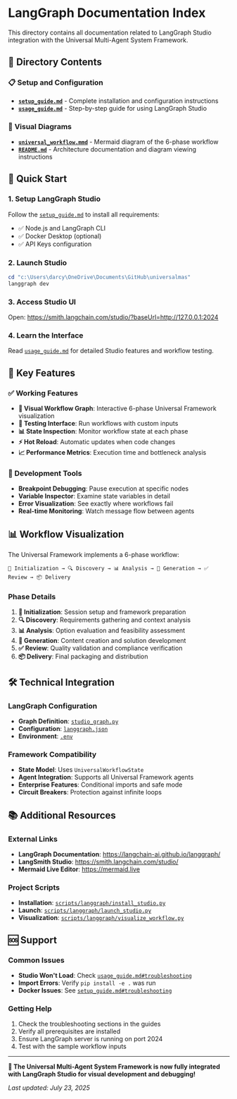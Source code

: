 # LangGraph Documentation Index

This directory contains all documentation related to LangGraph Studio integration with the Universal Multi-Agent System Framework.

## 📁 Directory Contents

### 📋 **Setup and Configuration**
- **[`setup_guide.md`](setup_guide.md)** - Complete installation and configuration instructions
- **[`usage_guide.md`](usage_guide.md)** - Step-by-step guide for using LangGraph Studio

### 🎨 **Visual Diagrams** 
- **[`universal_workflow.mmd`](universal_workflow.mmd)** - Mermaid diagram of the 6-phase workflow
- **[`README.md`](README.md)** - Architecture documentation and diagram viewing instructions

## 🚀 Quick Start

### 1. **Setup LangGraph Studio**
Follow the [`setup_guide.md`](setup_guide.md) to install all requirements:
- ✅ Node.js and LangGraph CLI
- ✅ Docker Desktop (optional)
- ✅ API Keys configuration

### 2. **Launch Studio**
```powershell
cd "c:\Users\darcy\OneDrive\Documents\GitHub\universalmas"
langgraph dev
```

### 3. **Access Studio UI**
Open: https://smith.langchain.com/studio/?baseUrl=http://127.0.0.1:2024

### 4. **Learn the Interface**
Read [`usage_guide.md`](usage_guide.md) for detailed Studio features and workflow testing.

## 🎯 Key Features

### **✅ Working Features**
- **🎨 Visual Workflow Graph**: Interactive 6-phase Universal Framework visualization
- **🧪 Testing Interface**: Run workflows with custom inputs
- **📊 State Inspection**: Monitor workflow state at each phase
- **⚡ Hot Reload**: Automatic updates when code changes
- **📈 Performance Metrics**: Execution time and bottleneck analysis

### **🔧 Development Tools**
- **Breakpoint Debugging**: Pause execution at specific nodes
- **Variable Inspector**: Examine state variables in detail
- **Error Visualization**: See exactly where workflows fail
- **Real-time Monitoring**: Watch message flow between agents

## 📊 Workflow Visualization

The Universal Framework implements a 6-phase workflow:

```
🚀 Initialization → 🔍 Discovery → 📊 Analysis → 🎨 Generation → ✅ Review → 📦 Delivery
```

### **Phase Details**
1. **🚀 Initialization**: Session setup and framework preparation
2. **🔍 Discovery**: Requirements gathering and context analysis  
3. **📊 Analysis**: Option evaluation and feasibility assessment
4. **🎨 Generation**: Content creation and solution development
5. **✅ Review**: Quality validation and compliance verification
6. **📦 Delivery**: Final packaging and distribution

## 🛠️ Technical Integration

### **LangGraph Configuration**
- **Graph Definition**: [`studio_graph.py`](../../src/universal_framework/workflow/studio_graph.py)
- **Configuration**: [`langgraph.json`](../../langgraph.json)
- **Environment**: [`.env`](../../.env)

### **Framework Compatibility**
- **State Model**: Uses `UniversalWorkflowState` 
- **Agent Integration**: Supports all Universal Framework agents
- **Enterprise Features**: Conditional imports and safe mode
- **Circuit Breakers**: Protection against infinite loops

## 📚 Additional Resources

### **External Links**
- **LangGraph Documentation**: https://langchain-ai.github.io/langgraph/
- **LangSmith Studio**: https://smith.langchain.com/studio/
- **Mermaid Live Editor**: https://mermaid.live

### **Project Scripts**
- **Installation**: [`scripts/langgraph/install_studio.py`](../../scripts/langgraph/install_studio.py)
- **Launch**: [`scripts/langgraph/launch_studio.py`](../../scripts/langgraph/launch_studio.py)
- **Visualization**: [`scripts/langgraph/visualize_workflow.py`](../../scripts/langgraph/visualize_workflow.py)

## 🆘 Support

### **Common Issues**
- **Studio Won't Load**: Check [`usage_guide.md#troubleshooting`](usage_guide.md#troubleshooting)
- **Import Errors**: Verify `pip install -e .` was run
- **Docker Issues**: See [`setup_guide.md#troubleshooting`](setup_guide.md#troubleshooting)

### **Getting Help**
1. Check the troubleshooting sections in the guides
2. Verify all prerequisites are installed
3. Ensure LangGraph server is running on port 2024
4. Test with the sample workflow inputs

---

**🎉 The Universal Multi-Agent System Framework is now fully integrated with LangGraph Studio for visual development and debugging!**

*Last updated: July 23, 2025*
